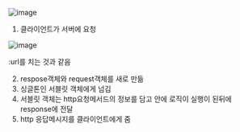 ![image](https://user-images.githubusercontent.com/108928206/183239092-ebd8bc97-2146-4122-8377-de43494ac44a.png)

1. 클라이언트가 서버에 요청
 
 ![image](https://user-images.githubusercontent.com/108928206/183239118-35ef7ceb-eaae-467f-94ab-252911645b85.png)

:url를 치는 것과 같음

2. respose객체와 request객체를 새로 만듦
3. 싱글톤인 서블릿 객체에게 넘김
4. 서블릿 객체는 http요청메서드의 정보를 담고 안에 로직이 실행이 된뒤에 response에 전달
5. http 응답메시지를 클라이언트에게 줌
